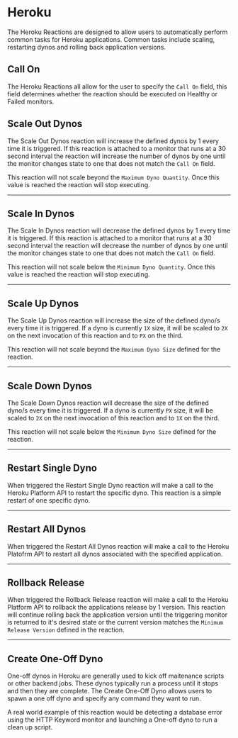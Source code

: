 # Heroku

The Heroku Reactions are designed to allow users to automatically perform common tasks for Heroku applications. Common tasks include scaling, restarting dynos and rolling back application versions.

## Call On

The Heroku Reactions all allow for the user to specify the `Call On` field, this field determines whether the reaction should be executed on Healthy or Failed monitors.

## Scale Out Dynos

The Scale Out Dynos reaction will increase the defined dynos by 1 every time it is triggered. If this reaction is attached to a monitor that runs at a 30 second interval the reaction will increase the number of dynos by one until the monitor changes state to one that does not match the `Call On` field.

This reaction will not scale beyond the `Maximum Dyno Quantity`. Once this value is reached the reaction will stop executing.

---

## Scale In Dynos

The Scale In Dynos reaction will decrease the defined dynos by 1 every time it is triggered. If this reaction is attached to a monitor that runs at a 30 second interval the reaction will decrease the number of dynos by one until the monitor changes state to one that does not match the `Call On` field.

This reaction will not scale below the `Minimum Dyno Quantity`. Once this value is reached the reaction will stop executing.

---

## Scale Up Dynos

The Scale Up Dynos reaction will increase the size of the defined dyno/s every time it is triggered. If a dyno is currently `1X` size, it will be scaled to `2X` on the next invocation of this reaction and to `PX` on the third.

This reaction will not scale beyond the `Maximum Dyno Size` defined for the reaction.

---

## Scale Down Dynos

The Scale Down Dynos reaction will decrease the size of the defined dyno/s every time it is triggered. If a dyno is currently `PX` size, it will be scaled to `2X` on the next invocation of this reaction and to `1X` on the third.

This reaction will not scale below the `Minimum Dyno Size` defined for the reaction.

---

## Restart Single Dyno

When triggered the Restart Single Dyno reaction will make a call to the Heroku Platform API to restart the specific dyno. This reaction is a simple restart of one specific dyno.

---

## Restart All Dynos

When triggered the Restart All Dynos reaction will make a call to the Heroku Platofrm API to restart all dynos associated with the specified application.

---

## Rollback Release

When triggered the Rollback Release reaction will make a call to the Heroku Platform API to rollback the applications release by 1 version. This reaction will continue rolling back the application version until the triggering monitor is returned to it's desired state or the current version matches the `Minimum Release Version` defined in the reaction.

---

## Create One-Off Dyno

One-off dynos in Heroku are generally used to kick off maitenance scripts or other backend jobs. These dynos typically run a process until it stops and then they are complete. The Create One-Off Dyno allows users to spawn a one off dyno and specify any command they want to run.

A real world example of this reaction would be detecting a database error using the HTTP Keyword monitor and launching a One-off dyno to run a clean up script.

